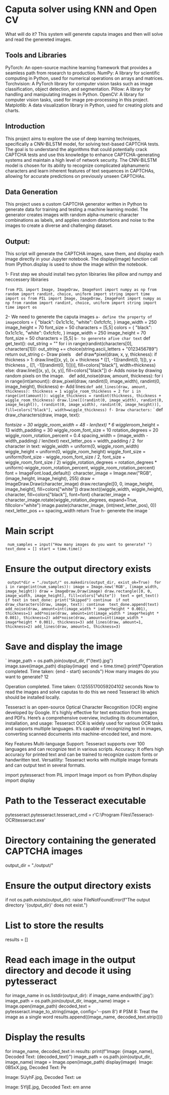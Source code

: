 # Caputa solver using KNN and Open CV
What will do it?
This system will generete caputa images and then will solve and read the genereted images.

## Tools and Libraries
PyTorch: An open-source machine learning framework that provides a seamless path from research to production. NumPy: A library for scientific computing in Python, used for numerical operations on arrays and matrices. Torchvision: A PyTorch library for computer vision tasks such as image classification, object detection, and segmentation. Pillow: A library for handling and manipulating images in Python. OpenCV: A library for computer vision tasks, used for image pre-processing in this project. Matplotlib: A data visualization library in Python, used for creating plots and charts.

## Introduction
This project aims to explore the use of deep learning techniques, specifically a CNN-BiLSTM model, for solving text-based CAPTCHA tests. The goal is to understand the algorithms that could potentially crack CAPTCHA tests and use this knowledge to enhance CAPTCHA-generating systems and maintain a high level of network security. The CNN-BiLSTM model is chosen for its ability to recognize complicated alphanumeric characters and learn inherent features of text sequences in CAPTCHAs, allowing for accurate predictions on previously unseen CAPTCHAs.

## Data Generation
This project uses a custom CAPTCHA generator written in Python to generate data for training and testing a machine learning model. The generator creates images with random alpha-numeric character combinations as labels, and applies random distortions and noise to the images to create a diverse and challenging dataset.

## Output:
This script will generate the CAPTCHA images, save them, and display each image directly in your Jupyter notebook. The display(image) function call from IPython.display is used to show the image within the notebook.

1- First step we should install two pyton libiraries like pillow and numpy and neccessery libiraries

‍‍`
from PIL import Image, ImageDraw, ImageFont
import numpy as np
from random import randint, choice, uniform
import string
import time
import os
from PIL import Image, ImageDraw, ImageFont
import numpy as np
from random import randint, choice, uniform
import string
import time
import os
`

2- We need to generete the caputa images
`
a- define the property of image
`colors = {
"black": 0x1c1c1c,
"white": 0xfcfcfc,
}
image_width = 250
image_height = 70
font_size = 50
characters = [5,5]
colors = {
"black": 0x1c1c1c,
"white": 0xfcfcfc,
}
image_width = 250
image_height = 70
font_size = 50
characters = [5,5]
`
b- to generete afive char text
`
def get_text():
out_string = ""
for i in range(randint(characters[0], characters[1])):
out_string += choice(string.ascii_letters + "0123456789")
return out_string
c- Draw pixels
`
`
def draw*pixel(draw, x, y, thickness):
if thickness > 1:
draw.line([(x, y), (x + thickness * ([1, -1][randint(0, 1)]), y + thickness \_ ([1, -1][randint(0, 1)]))], fill=colors["black"], width=thickness)
else:
draw.line([(x, y), (x, y)], fill=colors["black"])
d- Adds noise by drawing random pixels on the image.
`
`
def add_noise(draw, amount, thickness):
for i in range(int(amount)):
draw_pixel(draw, randint(0, image_width), randint(0, image_height), thickness)
e- Add lines:`
def add_lines(draw, amount, thickness):
thickness = 1
wiggle_room_thickness = 2
for i in range(int(amount)):
wiggle_thickness = randint(thickness, thickness + wiggle_room_thickness)
draw.line([(randint(0, image_width), randint(0, image_height)), (randint(0, image_width), randint(0, image_height))], fill=colors["black"], width=wiggle_thickness)
f- Draw characters:
`
`
def draw_characters(draw, image, text):

font*size = 30
wiggle_room_width = 48 - len(text) * 6
wiggle*room_height = 13
width_padding = 30
wiggle_room_font_size = 10
rotation_degrees = 20
wiggle_room_rotation_percent = 0.4
spacing_width = (image_width - width_padding) / len(text)
next_letter_pos = width_padding / 2
​
for character in text:
wiggle_width = uniform(0, wiggle_room_width)
wiggle_height = uniform(0, wiggle_room_height)
wiggle_font_size = uniform(font_size - wiggle_room_font_size / 2, font_size + wiggle_room_font_size / 2)
wiggle_rotation_degrees = rotation_degrees * uniform(-wiggle_room_rotation_percent, wiggle_room_rotation_percent)
​
font = ImageFont.load_default()
​
character_image = Image.new("RGB", (image_height, image_height), 255)
draw = ImageDraw.Draw(character_image)
draw.rectangle([0, 0, image_height, image_height], fill=colors["white"])
draw.text((wiggle_width, wiggle_height), character, fill=colors["black"], font=font)
character_image = character_image.rotate(wiggle_rotation_degrees, expand=True, fillcolor="white")
image.paste(character_image, (int(next_letter_pos), 0))
next_letter_pos += spacing_width
return True
h- generete the image
`

# Main script

`
num_samples = input("How many images do you want to generate? ")
text_done = []
start = time.time()
​`

# Ensure the output directory exists

`
output*dir = "./output/"
os.makedirs(output_dir, exist_ok=True)
​
for i in range(int(num_samples)):
image = Image.new('RGB', (image_width, image_height))
draw = ImageDraw.Draw(image)
draw.rectangle([0, 0, image_width, image_height], fill=colors["white"])
​
text = get_text()
if text in text_done:
print("Skipped")
continue
​
if not draw_characters(draw, image, text):
continue
​
text_done.append(text)
​
add_noise(draw, amount=int(image_width * image*height * 0.001), thickness=1)
add*noise(draw, amount=int(image_width * image*height * 0.001), thickness=2)
add*noise(draw, amount=int(image_width * image*height * 0.001), thickness=3)
add_lines(draw, amount=1, thickness=2)
add_lines(draw, amount=1, thickness=3)
​`

# Save and display the image

`
image_path = os.path.join(output_dir, f"{text}.jpg")
image.save(image_path)
display(image)
​
end = time.time()
print(f"Operation completed. Time taken: {end - start} seconds")
How many images do you want to generate? 12

Operation completed. Time taken: 0.12555170059204102 seconds
Now to read the images and solve caputas to do this we need Tesseract lib which should be installed locally.

Tesseract
is an open-source Optical Character Recognition (OCR) engine developed by Google. It's highly effective for text extraction from images and PDFs. Here’s a comprehensive overview, including its documentation, installation, and usage: Tesseract OCR is widely used for various OCR tasks and supports multiple languages. It’s capable of recognizing text in images, converting scanned documents into machine-encoded text, and more.

Key Features
Multi-language Support: Tesseract supports over 100 languages and can recognize text in various scripts. Accuracy: It offers high accuracy for printed text and can be trained to recognize custom fonts or handwritten text. Versatility: Tesseract works with multiple image formats and can output text in several formats.

import pytesseract
from PIL import Image
import os
from IPython.display import display
​

# Path to the Tesseract executable

pytesseract.pytesseract.tesseract_cmd = r'C:\Program Files\Tesseract-OCR\tesseract.exe'
​

# Directory containing the generated CAPTCHA images

output_dir = "./output/"
​

# Ensure the output directory exists

if not os.path.exists(output_dir):
raise FileNotFoundError(f"The output directory '{output_dir}' does not exist.")
​

# List to store the results

results = []
​

# Read each image in the output directory and decode it using pytesseract

for image_name in os.listdir(output_dir):
if image_name.endswith('.jpg'):
image_path = os.path.join(output_dir, image_name)
image = Image.open(image_path)
decoded_text = pytesseract.image_to_string(image, config='--psm 8') # PSM 8: Treat the image as a single word
results.append((image_name, decoded_text.strip()))
​

# Display the results

for image_name, decoded_text in results:
print(f"Image: {image_name}, Decoded Text: {decoded_text}")
image_path = os.path.join(output_dir, image_name)
image = Image.open(image_path)
display(image)
​
Image: 0B5xX.jpg, Decoded Text: Pe

Image: 5UyhF.jpg, Decoded Text: ue

Image: 5YljE.jpg, Decoded Text: em anne
